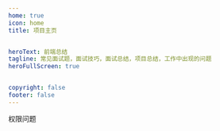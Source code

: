 ```yaml
---
home: true
icon: home
title: 项目主页


heroText: 前端总结
tagline: 常见面试题，面试技巧，面试总结，项目总结，工作中出现的问题
heroFullScreen: true


copyright: false
footer: false 
---
```




权限问题





